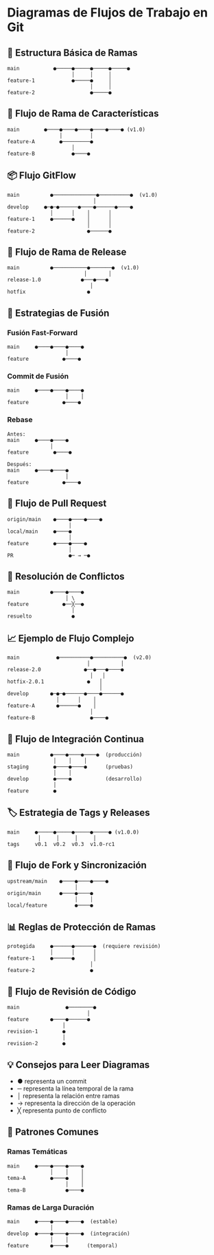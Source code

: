 # Diagramas de Flujos de Trabajo en Git

## 🌳 Estructura Básica de Ramas

```
main           ●─────●─────●─────●─────●
                     │     │     │
feature-1            ●─────●     │
                           │     │
feature-2                  ●─────●
```

## 🔄 Flujo de Rama de Características

```
main        ●────●────●────●────●────● (v1.0)
                 │         │
feature-A        ●─────────●
                     │
feature-B            ●────●
```

## 📦 Flujo GitFlow

```
main          ●──────────────●──────────●  (v1.0)
                            │
develop     ●─●─●──────●────●──────●────●
              │      │    │      │
feature-1     ●──────●    │      │
                          │      │
feature-2                 ●──────●
```

## 🚀 Flujo de Rama de Release

```
main          ●───────────●───────●  (v1.0)
                         │       │
release-1.0             ●───●───●
                           │
hotfix                    ●
```

## 🔀 Estrategias de Fusión

### Fusión Fast-Forward
```
main     ●────●────●────●
                   │
feature           ●────●
```

### Commit de Fusión
```
main     ●────●────●────●
                   │    │
feature           ●────●
```

### Rebase
```
Antes:
main     ●────●────●
              │
feature        ●────●

Después:
main     ●────●────●
                   │
feature           ●────●
```

## 🎯 Flujo de Pull Request

```
origin/main    ●────●────●────●
                    │
local/main     ●────●
                    │
feature        ●────●────●
                    │
PR                  ●─ → ─●
```

## 🔧 Resolución de Conflictos

```
main          ●────●────●
                   │ \
feature           ●──╳──●
                     │
resuelto             ●
```

## 📈 Ejemplo de Flujo Complejo

```
main            ●──────────●──────────●  (v2.0)
                          │          │
release-2.0              ●──●───●────●
                           │   │
hotfix-2.0.1              ●   │
                              │
develop       ●─●─●──────●────●──────●
                │      │    │
feature-A       ●──────●    │
                           │
feature-B                  ●────●
```

## 🔄 Flujo de Integración Continua

```
main          ●────●────●────●  (producción)
               │    │    │
staging        ●────●────●      (pruebas)
               │    │
develop        ●────●           (desarrollo)
               │
feature        ●
```

## 🏷️ Estrategia de Tags y Releases

```
main     ●─────●─────●─────●─────● (v1.0.0)
          │     │     │     │
tags     v0.1  v0.2  v0.3  v1.0-rc1
```

## 🔁 Flujo de Fork y Sincronización

```
upstream/main    ●────●────●────●
                      │
origin/main      ●────●────●
                      │    │
local/feature         ●────●
```

## 📊 Reglas de Protección de Ramas

```
protegida     ●──────●──────●  (requiere revisión)
              │      │      │
feature-1     ●──────●      │
                           │
feature-2                  ●
```

## 🚦 Flujo de Revisión de Código

```
main               ●────────●
                          │
feature       ●────●──────●
                  │
revision-1        ●
                  │
revision-2        ●
```

## 💡 Consejos para Leer Diagramas

- ● representa un commit
- ─ representa la línea temporal de la rama
- │ representa la relación entre ramas
- → representa la dirección de la operación
- ╳ representa punto de conflicto

## 🎨 Patrones Comunes

### Ramas Temáticas
```
main     ●────●────●────●
              │    │    │
tema-A        ●────●    │
                   │    │
tema-B             ●────●
```

### Ramas de Larga Duración
```
main     ●────●────●────●  (estable)
              │
develop  ●────●────●────●  (integración)
              │    │
feature       ●────●      (temporal)
``` 